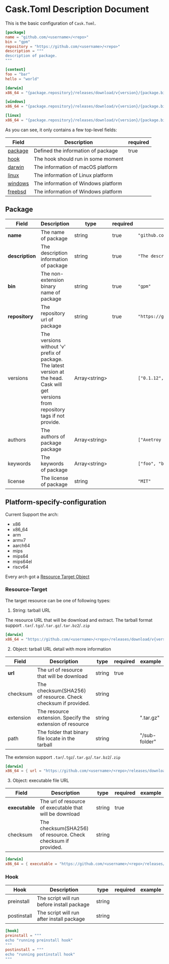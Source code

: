 # Cask.Toml Description Document

This is the basic configuration of `Cask.Toml`.

```toml
[package]
name = "github.com/<username>/<repo>"
bin = "gpm"
repository = "https://github.com/<username>/<repo>"
description = """
description of package.
"""

[context]
foo = "bar"
hello = "world"

[darwin]
x86_64 = "{package.repository}/releases/download/v{version}/{package.bin}_darwin_amd64.tar.gz"

[windows]
x86_64 = "{package.repository}/releases/download/v{version}/{package.bin}_windows_amd64.tar.gz"

[linux]
x86_64 = "{package.repository}/releases/download/v{version}/{package.bin}_linux_amd64.tar.gz"
```

As you can see, it only contains a few top-level fields:

| Field                                      | Description                         | required |
| ------------------------------------------ | ----------------------------------- | -------- |
| [package](#Package)                        | Defined the information of package  | true     |
| [hook](#Hook)                              | The hook should run in some moment  |          |
| [darwin](#Platform-specify-configuration)  | The information of macOS platform   |          |
| [linux](#Platform-specify-configuration)   | The information of Linux platform   |          |
| [windows](#Platform-specify-configuration) | The information of Windows platform |          |
| [freebsd](#Platform-specify-configuration) | The information of Windows platform |          |

## Package

| Field           | Description                                                                                                                                      | type            | required | example                                   |
| --------------- | ------------------------------------------------------------------------------------------------------------------------------------------------ | --------------- | -------- | ----------------------------------------- |
| **name**        | The name of package                                                                                                                              | string          | true     | `"github.com/axetroy/gpm.rs"`             |
| **description** | The description information of package                                                                                                           | string          | true     | `"The description"`                       |
| **bin**         | The non-extension binary name of package                                                                                                         | string          | true     | `"gpm"`                                   |
| **repository**  | The repository url of package                                                                                                                    | string          | true     | `"https://github.com/axetroy/gpm.rs.git"` |
| versions        | The versions without 'v' prefix of package.<br/>The latest version at the head.<br/> Cask will get versions from repository tags if not provide. | Array\<string\> |          | `["0.1.12", "0.1.11"]`                    |
| authors         | The authors of package package                                                                                                                   | Array\<string\> |          | `["Axetroy <axetroy.dev@gmail.com>"]`     |
| keywords        | The keywords of package                                                                                                                          | Array\<string\> |          | `["foo", "bar"]`                          |
| license         | The license of package                                                                                                                           | string          |          | `"MIT"`                                   |

## Platform-specify-configuration

Current Support the arch:

- x86
- x86_64
- arm
- armv7
- aarch64
- mips
- mips64
- mips64el
- riscv64

Every arch got a [Resource Target Object](#Resource-Target)

### Resource-Target

The target resource can be one of following types:

1. String: tarball URL

The resource URL that will be download and extract. The tarball format support `.tar`/`.tgz`/`.tar.gz`/`.tar.bz2`/`.zip`

```toml
[darwin]
x86_64 = "https://github.com/<username>/<repo>/releases/download/v{version}/darwin_amd64.tar.gz"
```

2. Object: tarball URL detail with more information

| Field     | Description                                                   | type   | required | example       |
| --------- | ------------------------------------------------------------- | ------ | -------- | ------------- |
| **url**   | The url of resource that will be download                     | string | true     |               |
| checksum  | The checksum(SHA256) of resource. Check checksum if provided. | string |          |               |
| extension | The resource extension. Specify the extension of resource     | string |          | ".tar.gz"     |
| path      | The folder that binary file locate in the tarball             | string |          | "/sub-folder" |

The extension support `.tar`/`.tgz`/`.tar.gz`/`.tar.bz2`/`.zip`

```toml
[darwin]
x86_64 = { url = "https://github.com/<username>/<repo>/releases/download/v{version}/darwin_amd64.tar.gz", checksum = "15f841b9b8f60033528dfdce5883e622145911ede1f59d1f302042ded4c565a4", extension = ".tar.gz" }
```

3. Object: executable file URL

| Field          | Description                                                   | type   | required | example |
| -------------- | ------------------------------------------------------------- | ------ | -------- | ------- |
| **executable** | The url of resource of executable that will be download       | string | true     |         |
| checksum       | The checksum(SHA256) of resource. Check checksum if provided. | string |          |         |

```toml
[darwin]
x86_64 = { executable = "https://github.com/<username>/<repo>/releases/download/v{version}/executable" }
```

### Hook

| Hook        | Description                                | type   | required | example |
| ----------- | ------------------------------------------ | ------ | -------- | ------- |
| preinstall  | The script will run before install package | string |          |         |
| postinstall | The script will run after install package  | string |          |         |

```toml
[hook]
preinstall = """
echo "running preinstall hook"
"""
postinstall = """
echo "running postinstall hook"
"""
```
